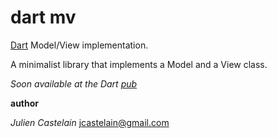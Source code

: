dart mv
==========

[Dart](http://www.dartlang.org) Model/View implementation.

A minimalist library that implements a Model and a View class.

*Soon available at the Dart [pub](http://pub.dartlang.org)*

**author**

*Julien Castelain* <jcastelain@gmail.com>